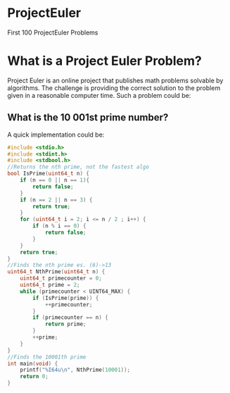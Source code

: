 # ProjectEuler
First 100 ProjectEuler Problems
# What is a Project Euler Problem?
Project Euler is an online project that publishes math problems solvable by algorithms.
The challenge is providing the correct solution to the problem given in a reasonable computer time. Such a problem could be:
## What is the 10 001st prime number?
A quick implementation could be:
```c
#include <stdio.h>
#include <stdint.h>
#include <stdbool.h>
//Returns the nth prime, not the fastest algo
bool IsPrime(uint64_t n) {
	if (n == 0 || n == 1){
		return false;
	}
	if (n == 2 || n == 3) {
		return true;
	}
	for (uint64_t i = 2; i <= n / 2 ; i++) {
		if (n % i == 0) {
			return false;
		}
	}
	return true;
}
//Finds the nth prime es. (6)->13
uint64_t NthPrime(uint64_t n) {
	uint64_t primecounter = 0;
	uint64_t prime = 2;
	while (primecounter < UINT64_MAX) {
		if (IsPrime(prime)) {
			++primecounter;
		}
		if (primecounter == n) {
			return prime;
		}
		++prime;
	}
}
//Finds the 10001th prime
int main(void) {
	printf("%I64u\n", NthPrime(10001));
	return 0;
}
```
